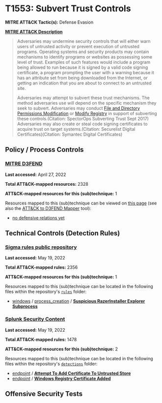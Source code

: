 # T1553: Subvert Trust Controls
**MITRE ATT&CK Tactic(s):** Defense Evasion

**[MITRE ATT&CK Description](https://attack.mitre.org/techniques/T1553)**
<blockquote>Adversaries may undermine security controls that will either warn users of untrusted activity or prevent execution of untrusted programs. Operating systems and security products may contain mechanisms to identify programs or websites as possessing some level of trust. Examples of such features would include a program being allowed to run because it is signed by a valid code signing certificate, a program prompting the user with a warning because it has an attribute set from being downloaded from the Internet, or getting an indication that you are about to connect to an untrusted site.

Adversaries may attempt to subvert these trust mechanisms. The method adversaries use will depend on the specific mechanism they seek to subvert. Adversaries may conduct [File and Directory Permissions Modification](https://attack.mitre.org/techniques/T1222) or [Modify Registry](https://attack.mitre.org/techniques/T1112) in support of subverting these controls.(Citation: SpectorOps Subverting Trust Sept 2017) Adversaries may also create or steal code signing certificates to acquire trust on target systems.(Citation: Securelist Digital Certificates)(Citation: Symantec Digital Certificates) </blockquote>

## Policy / Process Controls
### [MITRE D3FEND](https://d3fend.mitre.org/)
**Last accessed:** April 27, 2022

**Total ATT&CK-mapped resources:** 2328

**ATT&CK-mapped resources for this (sub)technique:** 1

Resources mapped to this (sub)technique can be viewed on [this page](https://d3fend.mitre.org/) (see also the [ATT&CK to D3FEND Mapper](https://d3fend.mitre.org/tools/attack-mapper) tool):

* [no defensive relations yet](https://d3fend.mitre.org/techniques/d3f:nodefensiverelationsyet)

## Technical Controls (Detection Rules)
### [Sigma rules public repository](https://github.com/SigmaHQ/sigma)
**Last accessed:** May 19, 2022

**Total ATT&CK-mapped rules:** 2356

**ATT&CK-mapped resources for this (sub)technique:** 1

Resources mapped to this (sub)technique can be located in the following files within the repository's <code>[rules](https://github.com/SigmaHQ/sigma/tree/master/rules)</code> folder:

* [windows](https://github.com/SigmaHQ/sigma/tree/master/rules/windows/) / [process_creation](https://github.com/SigmaHQ/sigma/tree/master/rules/windows/process_creation/) / **[Suspicious RazerInstaller Explorer Subprocess](https://github.com/SigmaHQ/sigma/blob/master/rules/windows/process_creation/proc_creation_win_susp_razorinstaller_explorer.yml)**

### [Splunk Security Content](https://github.com/splunk/security_content)
**Last accessed:** May 19, 2022

**Total ATT&CK-mapped rules:** 1478

**ATT&CK-mapped resources for this (sub)technique:** 2

Resources mapped to this (sub)technique can be located in the following files within the repository's <code>[detections](https://github.com/splunk/security_content/tree/develop/detections)</code> folder:

* [endpoint](https://github.com/splunk/security_content/tree/develop/detections/endpoint/) / **[Attempt To Add Certificate To Untrusted Store](https://github.com/splunk/security_content/blob/develop/detections/endpoint/attempt_to_add_certificate_to_untrusted_store.yml)**
* [endpoint](https://github.com/splunk/security_content/tree/develop/detections/endpoint/) / **[Windows Registry Certificate Added](https://github.com/splunk/security_content/blob/develop/detections/endpoint/windows_registry_certificate_added.yml)**


## Offensive Security Tests
